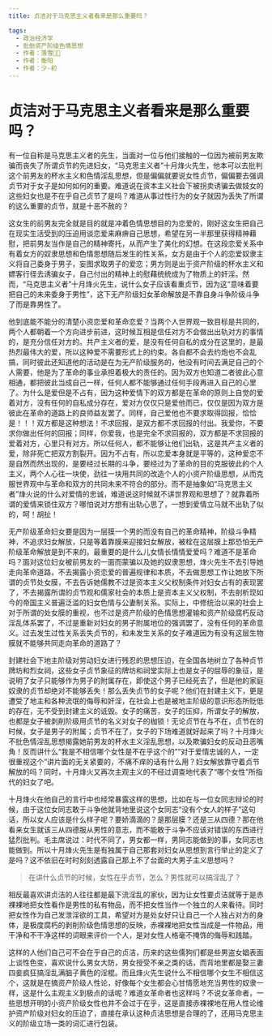 ```yaml
---
title: 贞洁对于马克思主义者看来是那么重要吗？

tags:
  - 政治经济学
  - 批倒资产阶级色情思想
  - 作者：落雪੭゙
  - 作者：衡阳
  - 作者：少-初
---
```


# 贞洁对于马克思主义者看来是那么重要吗？

有一位自称是马克思主义者的先生，当面对一位与他们接触的一位因为被前男友欺骗而丧失了所谓贞节的先进妇女，“马克思主义者”十月烽火先生，他本可以去批判这个前男友的杯水主义和色情淫乱思想，但是偏偏就要说女性贞节，偏偏要去强调贞节对于女子是如何如何的重要。难道说在资本主义社会下被拐卖诱骗去做妓女的这些妇女也是不在乎自己贞节了是吗？难道从事过性行为的女子就因为丢失了所谓的这么重要的贞节，就是十恶不赦的？

这女生的前男友完全就是目的就是冲着色情思想目的为恋爱的，刚好这女生把自己在现实生活受到的压迫用谈恋爱来麻痹自己思想，希望在另一半那里获得精神藉慰，把前男友当作是自己的精神寄托，从而产生了美化的幻想。在这段恋爱关系中有着女方的奴隶思想和色情思想随后发生的性关系，女方是由于个人的恋爱奴隶主义将自己委身于男子，妄图求取男子的爱恋；男方则是出于资产阶级的杯水主义和嫖客行径去诱骗女子，自己付出的精神上的慰藉统统成为了物质上的奸淫。然而，“马克思主义者”十月烽火先生，说什么女子应该看重贞节，因为这“意味着要把自己的未来委身于男性”，这下无产阶级妇女革命解放是不靠自身斗争阶级斗争了而是靠男性了。

他到底能不能分的清楚小资恋爱和革命恋爱？当两个人世界观一致目标是共同的，两个人都朝着一个方向进步前进，这时候互相是信任对方不会做出出轨对方的事情的，是充分信任对方的。共产主义者的爱，是没有任何自私的成分在这里的，是最热烈最伟大的爱，所以这种爱不需要形式上的约束。各自都不会去约炮也不会乱搞，同时彼此还知道他的活动是在为无产阶级服务的，他没有时间去满足自己的个人需要，他是为了革命的事业承担着极大的责任的。因为双方也知道二者彼此心意相通，都把彼此当成自己一样，任何人都不能够通过任何手段再进入自己的心里了。为什么是爱但是不占有，因为这种爱情下的双方都是在革命的原则上自觉的爱着对方，没有任何的自私成分存在，爱对方仅仅只是爱他而已，仅仅是因为双方是彼此在革命的道路上的良师益友罢了。同样，自己爱他也不要求取得回报，恰恰是！！！双方都是这种想法！不求回报，是双方都不求回报的付出。我爱你，不要求你做出任何的回报；同样，你爱我，也是完全不求回报的，双方都是不求回报的爱着对方，心里只有对方。所以任何人，都不能够让他们出轨，这是共产主义者的爱，除非死亡把双方割裂开。因为不占有，所以恋爱本身就是平等的，这种爱恋不是自然而然出现的，是要经过长期的斗争，要经过为了革命的目的克服彼此的个人主义，两个人心往一块使，劲往一块用共同的改造个人的小资产阶级思想，从而克服世界观中与革命和双方的共同未来不符合的部分。而不是抽象如“马克思主义者”烽火说的什么对爱情的忠诚，难道说这时候就不讲世界观和思想了？就靠着所谓的爱情来锁住双方？哪怕说对方想有出轨心思了，一想到爱情立马就不出轨了似的，呵！胡扯！

无产阶级革命妇女要是因为一层膜一个男的而没有自己的革命精神，阶级斗争精神，不追求妇女解放，只是等着靠膜来迎接妇女解放，被栓在这层膜上那恐怕无产阶级革命解放是到不来的。最重要的是什么儿女情长情情爱爱吗？难道不是革命吗？面对这位妇女被前男友的一面而蒙骗以及她的奴隶思想，烽火先生不去引导她走向革命道路，不去揭露小资恋爱的普遍规律和本质，不去做思想工作让她放下所谓的贞节处女膜，不去告诉她儒教不过是资本主义父权制条件对妇女占有的表现罢了，不去揭露所谓的贞节观和儒家社会的本质上是资本主义父权制，不去剖析现如今的帝国主义普遍泛滥的妇女色情与公妻制关系。实际上，中修统治以来的社会上对于所谓的处女膜的重视，也不过是资产阶级的色情思想灌输和资产阶级腐朽反动淫乱体系罢了，不过是重新对妇女的男子附属地位的强调罢了，没有任何的革命意义。过去发生过性关系丢失贞节的，和未发生关系的女子难道因为有没有这层生物膜就不能够共同走向革命的道路了？

封建社会下地主阶级对劳动妇女进行残忍的思想压迫，在全国各地树立了各种贞节牌坊和烈女祠，这些女子贞节象征的牌坊和祠堂实际上也是女子的屈辱的象征，是说明了女子只能够作为男子的附属存在，即使这个男子已经死去了，但是他的家庭奴隶的贞节却绝对不能够丢失！那么丢失贞节的女子呢？他们在封建主义下，更是遭受了地主和各种流氓的侮辱和奸淫，在社会上也是被地主阶级的意识形态所贬低的存在，无不受到封建主义的诋毁。女子的痛苦，女子的压抑，所谓女子的解放，也都是女子被剥削阶级用贞节的名义对女子的枷锁！无论贞节在与不在，贞节在的时候，女子是男子的附属；贞节不在了，女子的下场难道就好起来了吗？十月烽火不批色情淫乱思想揭露她前男友的杯水主义淫乱思想，以及欺骗妇女的反动丑恶嘴角！反而讲什么“我是不相信哪个女性是不在乎这个的”“对于爱情忠诚的人，一定很重视这个”讲片面的无关紧要的，不痛不痒的话有什么用？妇女解放靠守着贞节解放的吗？同时，十月烽火又再次主观主义的不经过调查地代表了“哪个女性”所指代的妇女了吧。

十月烽火在他自己的言行中也经常暴露这样的思想，比如在与一位女同志辩论的时候，由于这位女同志敢于斗争他就背地里说这个女同志“没有个女人的样子”这句话，所以女人应该是什么样子呢？要娇滴滴的？是那层膜？还是三从四德？那在他看来女生就该三从四德服从男性的意志，而不能敢于斗争不应该对错误的东西进行猛烈批判。毛主席说过：时代不同了，男女都一样，男同志能做到的事，女同志也能做到。所以十月烽火先生是有独属于自己那套对妇女从思想到言行举止的定义了是吗？这不依旧在时时刻刻透露自己那上不了台面的大男子主义思想吗？

> 在讲什么贞节的时候，女性在乎贞节，怎么？男性就可以搞淫乱了？

相反最喜欢讲贞洁的人往往都是最下流淫乱的家伙，因为让女性要贞洁就等于是赤裸裸地把女性看作是男性的私有物品，而不把女性当作一个独立的人来看待。同时把女性作为自己发泄淫欲的工具，希望对方是处女好只让自己一个人独占对方的身体，是极度腐朽的剥削阶级色情思想的反映，赤裸裸地把女性当成是一件物品，用干净和不干净这样的词眼来评价一个人，是对女性人格毫不掩饰的侮辱和践踏。

这样的人他们自己可不会在乎自己的贞洁，历来的这些儒狗们都是些男盗女娼表面上谈性色变，喜欢说什么男女大防，男女授受不亲之类的话，而背地里都是娶三妻四妾疯狂搞淫乱满脑子黄色的淫棍。而且烽火先生说什么不相信哪个女生不相信这个，这就是在搞资产阶级人性论，好像每个女生都会心甘情愿地充当男性的奴隶一样，这是什么主观主义到极点的话呢？难道女革命者也这样吗？不说女革命者，一些思想开明的小资产阶级女性也并不会过于在乎，这是直接赤裸裸地在用人性论维护资产阶级对妇女的压迫了，直接在承认这种贞洁思想是合理的了，还用马克思主义的阶级立场一类的词汇进行包装。